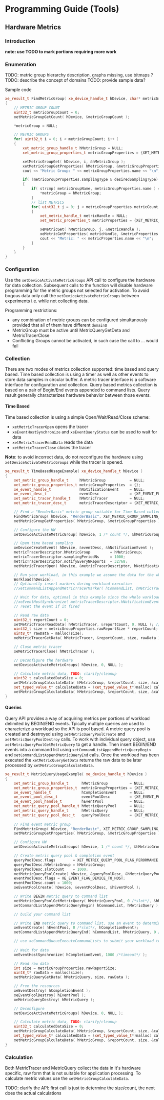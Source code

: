 # Programming Guide (Tools)

## Hardware Metrics

### Introduction

**note: use TODO to mark portions requiring more work**

### Enumeration

TODO: metric group hierarchy description, graphs missing, use bitmaps ?
TODO: describe the concept of domains
TODO: provide sample data?


Sample code
```cpp
xe_result_t FindMetricGroup( xe_device_handle_t hDevice, char* metricGroupName, uint32_t desiredSamplingType, xet_metric_group_handle_t* metricGroup )
{
    // METRIC GROUP COUNT
    uint32_t metricGroupCount = 0;
    xetMetricGroupGetCount( hDevice, &metricGroupCount );

    *metricGroup = NULL;

    // METRIC GROUPS
    for( uint32_t i = 0; i < metricGroupCount; i++ )
    {   
        xet_metric_group_handle_t hMetricGroup = NULL;
        xet_metric_group_properties_t metricGroupProperties = {XET_METRIC_GROUP_PROPERTIES_VERSION_CURRENT};

        xetMetricGroupGet( hDevice, i, &hMetricGroup );
        xetMetricGroupGetProperties( hMetricGroup, &metricGroupProperties );
        cout << "Metric Group: " << metricGroupProperties.name << "\n";

        if( (metricGroupProperties.samplingType & desiredSamplingType) == desiredSamplingType )
        {   
            if( strcmp( metricGroupName, metricGroupProperties.name ) == 0 ) {
                *metricGroup = hMetricGroup;
            }
	        // list METRICS
            for( uint32_t j = 0; j < metricGroupProperties.metricCount; j++ )	
            {
                xet_metric_handle_t metricHandle = NULL;
                xet_metric_properties_t metricProperties = {XET_METRIC_PROPERTIES_VERSION_CURRENT};

                xeMetricGet( hMetricGroup, j, &metricHandle );
                xeMetricGetProperties( metricHandle, &metricProperties );
                cout << "Metric: " << metricProperties.name << "\n";
            }
        }
    }
}
```

### Configuration

Use the `xetDeviceActivateMetricGroups` API call to configure the hardware for data collection.
Subsequent calls to the function will disable hardware programming for the metric groups not selected for activation.
To avoid bogous data only call the `xetDeviceActivateMetricGroups` between experiments i.e. while not collecting data.

Programming restrictions:
- any combination of metric groups can be configured simultanously provided that all of them have different `domain`s
- MetricGroup must be active until MetricQueryGetDeta and MetricTracerClose
- Conflicting Groups cannot be activated, in such case the call to ... would fail

### Collection

There are two modes of metrics collection supported: time based and query based.
Time based collection is using a timer as well as other events to store data samples in circular buffer. A metric tracer interface is a software interface for configuration and collection.
Query based metrics collection is based on a pair of Begin/End events appended to command lists. Query result generally characterizes hardware behavior between those events.

#### Time Based

Time based collection is using a simple Open/Wait/Read/Close scheme:
- `xetMetricTracerOpen` opens the tracer
- `xeEventHostSynchronize` and `xeEventQueryStatus` can be used to wait for data
- `xetMetricTracerReadData` reads the data
- `xetMetricTracerClose` closes the tracer

**Note:** to avoid incorrect data, do not reconfigure the hardware using `xetDeviceActivateMetricGroups` while the tracer is opened.

```cpp
xe_result_t TimeBasedUsageExample( xe_device_handle_t hDevice )
{
    xet_metric_group_handle_t     hMetricGroup           = NULL;
    xet_metric_group_properties_t metricGroupProperties  = {};
    xe_event_handle_t	          hNotificationEvent     = NULL;
    xe_event_desc_t               eventDesc              = {XE_EVENT_FLAG_DEVICE_TO_HOST};
    xet_metric_tracer_handle_t    hMetricTracer          = NULL;
    xet_metric_tracer_desc_t      metricTracerDescriptor = {XET_METRIC_TRACER_DESC_VERSION_CURRENT}; 

    // Find a "RenderBasic" metric group suitable for Time Based collection
    FindMetricGroup( hDevice, "RenderBasic", XET_METRIC_GROUP_SAMPLING_TYPE_TIME_BASED, &hMetricGroup );
    xetMetricGroupGetProperties( hMetricGroup, &metricGroupProperties );

    // Configure the HW
    xetDeviceActivateMetricGroup( hDevice, 1 /* count */, &hMetricGroup );

    // Open time based sampling
    xeDeviceCreateEvent( hDevice, &eventDesc, &hNotificationEvent );
    metricTracerDescriptor.hMetricGroup     	= hMetricGroup;
    metricTracerDescriptor.samplingPeriodNs 	= 1000;
    metricTracerDescriptor.notifyEveryNReports  = 32768;
    xetMetricTracerOpen( hDevice, &metricTracerDescriptor, hNotificationEvent, &hMetricTracer );

    // Run your workload, in this example we assume the data for the whole experiment fits in the hardware buffer
    Workload(hDevice);
    // Optionally insert markers during workload execution
    //xetCommandListAppendMetricTracerMarker( hCommandList, hMetricTracer, tool_marker_value ); 

    // Wait for data, optional in this example since the whole workload has already been executedby now
    //xeEventHostSynchronize( metricTracerDescriptor.hNotificationEvent, 1000 /*timeout*/ );
    // reset the event if it fired

    // Read raw data
    uint32_t reportCount = 0;
    xetMetricTracerReadData( hMetricTracer, &reportCount, 0, NULL ); // first check how many reports are available
    uint32_t size = metricGroupProperties.rawReportSize * reportCount;
    uint8_t* rawData = malloc(size); 
    xeMetricTracerGetData( hMetricTracer, &reportCount, size, rawData );

    // Close metric tracer
    xeMetricTracerClose( hMetricTracer );   

    // Deconfigure the hardware
    xetDeviceActivateMetricGroups( hDevice, 0, NULL );

    // Calculate metric data, TODO: clarify/cleanup
    uint32_t calculatedDataSize = 0;
    xetMetricGroupCalculateData( hMetricGroup, &reportCount, size, &calculatedDataSize, NULL );
    xet_typed_value_t* calculatedData = (xet_typed_value_t*)malloc( calculatedDataSize * sizeof(xet_typed_value_t) );
    xetMetricGroupCalculateData( hMetricGroup, &reportCount, size, &calculatedDataSize, calculatedData );
}
```

#### Queries

Query API provides a way of acquiring metrics per portions of workload delimited by BEGIN/END events.
Tpically multiple queries are used to characterize a workload so the API is pool based.
A metric query pool is created and destroyed using `xetMetricQueryPoolCreate` and `xetMetricQueryPoolDestroy` calls.
To work with individual query object, use `xetMetricQueryPoolGetMetricQuery` to get a handle.
Then insert BEGIN/END events into a command list using `xetCommandListAppendMetricQueryBegin` and `xetCommandListAppendMetricQueryEnd` calls.
Once the workload has been executed the `xetMetricQueryGetData` returns the raw data to be later processed by `xetMetricGroupCalculateData`.

```cpp
xe_result_t MetricQueryUsageExample( xe_device_handle_t hDevice )
{
    xet_metric_group_handle_t      hMetricGroup          = NULL;
    xet_metric_group_properties_t  metricGroupProperties = {XET_METRIC_GROUP_PROPERTIES_VERSION_CURRENT};
    xe_event_handle_t              hCompletionEvent      = NULL;
    xe_event_pool_desc_t           eventPoolDesc         = {XE_EVENT_POOL_DESC_VERSION_CURRENT};
    xe_event_pool_handle_t         hEventPool            = NULL;
    xet_metric_query_pool_handle_t hMetricQueryPool      = NULL;
    xet_metric_query_handle_t      hMetricQuery          = NULL;
    xet_metric_query_pool_desc_t   queryPoolDesc         = {XET_METRIC_QUERY_DESC_VERSION_CURRENT};
    
    // Find event metric group
    FindMetricGroup( hDevice, "RenderBasic", XET_METRIC_GROUP_SAMPLING_TYPE_EVENT_BASED, &hMetricGroup );
    xetMetricGroupGetProperties( hMetricGroup, &metricGroupProperties );

    // Configure HW
    xetDeviceActivateMetricGroups( hDevice, 1 /* count */, &hMetricGroup );

    // Create metric query pool & completion event
    queryPoolDesc.flags        = XET_METRIC_QUERY_POOL_FLAG_PERORMANCE;
    queryPoolDesc.hMetricGroup = hMetricGroup;
    queryPoolDesc.slotCount    = 1000;
    xetMetricQueryPoolCreate( hDevice, &queryPoolDesc, &hMetricQueryPool );
    eventPoolDesc.flags = XE_EVENT_FLAG_DEVICE_TO_HOST;
    eventPoolDesc.count = 1000;
    xeEventPoolCreate( hDevice, &eventPoolDesc, &hEventPool );

    // Write BEGIN metric query to command list 
    xetMetricQueryPoolGetMetricQuery( hMetricQueryPool, 0 /*slot*/, &hMetricQuery );
    xetCommandListAppendMetricQueryBegin( hCommandList, hMetricQuery );

    // build your command list

    // Write END metric query to command list, use an event to determine if the data is available
    xeEventCreate( hEventPool, 0 /*slot*/, hCompletionEvent);
    xetCommandListAppendMetricQueryEnd( hCommandList, hMetricQuery, 0 /*slot*/, hCompletionEvent );

    // use xeCommandQueueExecuteCommandLists to submit your workload to the hardware
   
    // Wait for data
    xeEventHostSynchronize( hCompletionEvent, 1000 /*timeout*/ );

    // Read raw data
    int size = metricGroupProperties.rawReportSize;
    uint8_t* rawData = malloc(size); 
    xetMetricQueryGetData( hMetricQuery, size, rawData );

    // Free the resources
    xeEventDestroy( hCompletionEvent );
    xeEventPoolDestroy( hEventPool );   
    xeMetricQueryDestroy( hMetricQuery );   

    // Deconfigure
    xetDeviceActivateMetricGroups( hDevice, 0, NULL );

    // Calculate metric data, TODO: clarify/cleanup
    uint32_t calculatedDataSize = 0;
    xetMetricGroupCalculateData( hMetricGroup, &reportCount, size, &calculatedDataSize, NULL );
    xet_typed_value_t* calculatedData = (xet_typed_value_t*)malloc( calculatedDataSize * sizeof(xet_typed_value_t) );
    xetMetricGroupCalculateData( hMetricGroup, &reportCount, size, &calculatedDataSize, calculatedData );
}
```

### Calculation

Both MetricTracer and MetricQuery collect the data in it's hardware specific, raw form that is not suitable for application processing. To calculate metric values use the `xetMetricGroupCalculateData`.

TODO: clarify the API: first call is just to determine the size/count, the next does the actual calculations
